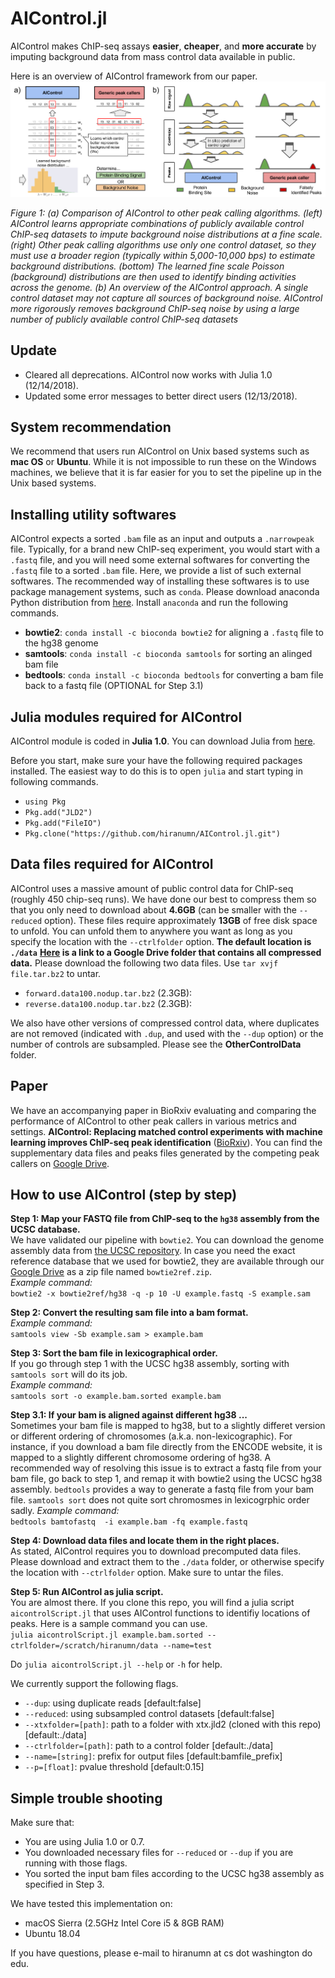 # AIControl.jl

AIControl makes ChIP-seq assays **easier**, **cheaper**, and **more accurate** by imputing background data from mass control data available in public.

Here is an overview of AIControl framework from our paper. 
![alt text](images/concept.png)

*Figure 1: (a) Comparison of AIControl to other peak calling algorithms. (left) AIControl
learns appropriate combinations of publicly available control ChIP-seq datasets to impute background
noise distributions at a fine scale. (right) Other peak calling algorithms use only one
control dataset, so they must use a broader region (typically within 5,000-10,000 bps) to estimate
background distributions. (bottom) The learned fine scale Poisson (background) distributions are
then used to identify binding activities across the genome. (b) An overview of the AIControl
approach. A single control dataset may not capture all sources of background noise. AIControl
more rigorously removes background ChIP-seq noise by using a large number of publicly available
control ChIP-seq datasets*

## Update
- Cleared all deprecations. AIControl now works with Julia 1.0  (12/14/2018). 
- Updated some error messages  to better direct users (12/13/2018).

## System recommendation
We recommend that users run AIControl on Unix based systems such as **mac OS** or **Ubuntu**. While it is not impossible to run these on the Windows machines, we believe that it is far easier for you to set the pipeline up in the Unix based systems. 

## Installing utility softwares
AIControl expects a sorted `.bam` file as an input and outputs a `.narrowpeak` file. Typically, for a brand new ChIP-seq experiment, you would start with a `.fastq` file, and you will need some external softwares for converting the `.fastq` file to a sorted `.bam` file. Here, we provide a list of such external softwares. The recommended way of installing these softwares is to use package management systems, such as `conda`. Please download anaconda Python distribution from [here](https://anaconda.org/anaconda/python). Install `anaconda` and run the following commands.
- **bowtie2**: ` conda install -c bioconda bowtie2 ` for aligning a `.fastq` file to the hg38 genome
- **samtools**: ` conda install -c bioconda samtools ` for sorting an alinged bam file
- **bedtools**: ` conda install -c bioconda bedtools ` for converting a bam file back to a fastq file (OPTIONAL for Step 3.1)

## Julia modules required for AIControl

AIControl module is coded in **Julia 1.0**. You can download Julia from [here](https://julialang.org/).  

Before you start, make sure your have the following required packages installed. The easiest way to do this is to open `julia` and start typing in following commands. 
- `using Pkg`
- `Pkg.add("JLD2")`
- `Pkg.add("FileIO")`
- `Pkg.clone("https://github.com/hiranumn/AIControl.jl.git")`

## Data files required for AIControl
AIControl uses a massive amount of public control data for ChIP-seq (roughly 450 chip-seq runs). We have done our best to compress them so that you only need to download about **4.6GB** (can be smaller with the `--reduced` option). These files require approximately **13GB** of free disk space to unfold. You can unfold them to anywhere you want as long as you specify the location with the `--ctrlfolder` option. **The default location is `./data`** **[Here](https://drive.google.com/open?id=1Xh6Fjah1LoRMmbaJA7_FzxYcbqmpNUPZ) is a link to a Google Drive folder that contains all compressed data.** Please download the following two data files. Use `tar xvjf file.tar.bz2` to untar. 
- `forward.data100.nodup.tar.bz2` (2.3GB):   
- `reverse.data100.nodup.tar.bz2` (2.3GB):  

We also have other versions of compressed control data, where duplicates are not removed (indicated with `.dup`, and used with the `--dup` option) or the number of controls are subsampled. Please see the **OtherControlData** folder. 

## Paper
We have an accompanying paper in BioRxiv evaluating and comparing the performance of AIControl to other peak callers in various metrics and settings. **AIControl: Replacing matched control experiments with machine learning improves ChIP-seq peak identification** ([BioRxiv](https://www.biorxiv.org/content/early/2018/03/08/278762?rss=1)). You can find the supplementary data files and peaks files generated by the competing peak callers on [Google Drive](https://drive.google.com/open?id=1Xh6Fjah1LoRMmbaJA7_FzxYcbqmpNUPZ).

## How to use AIControl (step by step)

**Step 1: Map your FASTQ file from ChIP-seq to the `hg38` assembly from the UCSC database.**  
   We have validated our pipeline with `bowtie2`. You can download the genome assembly data from [the UCSC repository](http://hgdownload.soe.ucsc.edu/goldenPath/hg38/bigZips/hg38.fa.gz). In case you need the exact reference database that we used for bowtie2, they are available through our [Google Drive](https://drive.google.com/open?id=1Xh6Fjah1LoRMmbaJA7_FzxYcbqmpNUPZ) as a zip file named `bowtie2ref.zip`.  
*Example command:*  
`bowtie2 -x bowtie2ref/hg38 -q -p 10 -U example.fastq -S example.sam`  
   
**Step 2: Convert the resulting sam file into a bam format.**  
*Example command:*  
`samtools view -Sb example.sam > example.bam`  
   
**Step 3: Sort the bam file in lexicographical order.**  
If you go through step 1 with the UCSC hg38 assembly, sorting with `samtools sort` will do its job.  
*Example command:*  
`samtools sort -o example.bam.sorted example.bam`  

**Step 3.1: If your bam is aligned against different hg38 ...**  
Sometimes your bam file is mapped to hg38, but to a slightly differet version or different ordering of chromosomes (a.k.a. non-lexicographic). For instance, if you download a bam file directly from the ENCODE website, it is mapped to a slightly different chromosome ordering of hg38. A recommended way of resolving this issue is to extract a fastq file from your bam file, go back to step 1, and remap it with bowtie2 using the UCSC hg38 assembly. `bedtools` provides a way to generate a fastq file from your bam file. `samtools sort` does not quite sort chromosmes in lexicogrphic order sadly.
*Example command:*  
`bedtools bamtofastq  -i example.bam -fq example.fastq`  
   
**Step 4: Download data files and locate them in the right places.**  
As stated, AIControl requires you to download precomputed data files. Please download and extract them to the `./data` folder, or otherwise specify the location with `--ctrlfolder` option. Make sure to untar the files.    

**Step 5: Run AIControl as julia script.**  
You are almost there. If you clone this repo, you will find a julia script `aicontrolScript.jl` that uses AIControl functions to identifiy locations of peaks. Here is a sample command you can use.  
`julia aicontrolScript.jl example.bam.sorted --ctrlfolder=/scratch/hiranumn/data --name=test`

Do `julia aicontrolScript.jl --help` or `-h` for help.

We currently support the following flags. 

- `--dup`: using duplicate reads \[default:false\]
- `--reduced`: using subsampled control datasets \[default:false\]
- `--xtxfolder=[path]`: path to a folder with xtx.jld2 (cloned with this repo) \[default:./data\]
- `--ctrlfolder=[path]`: path to a control folder \[default:./data\]
- `--name=[string]`: prefix for output files \[default:bamfile_prefix\]
- `--p=[float]`: pvalue threshold \[default:0.15\]

## Simple trouble shooting
Make sure that:
- You are using Julia 1.0 or 0.7.
- You downloaded necessary files for `--reduced` or `--dup` if you are running with those flags.
- You sorted the input bam files according to the UCSC hg38 assembly as specified in Step 3.

We have tested this implementation on:
- macOS Sierra (2.5GHz Intel Core i5 & 8GB RAM)
- Ubuntu 18.04 

If you have questions, please e-mail to hiranumn at cs dot washington do edu.

